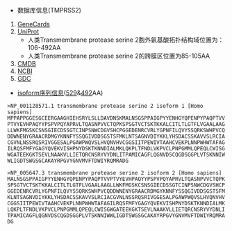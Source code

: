 - 数据库信息(TMPRSS2)
1. [GeneCards](https://www.genecards.org/cgi-bin/carddisp.pl?gene=TMPRSS2#domains_families)
2. [UniProt](https://www.uniprot.org/uniprot/O15393)
   - 人类Transmembrane protease serine 2胞外氨基酸拓扑结构域位置为：106-492AA
   - 人类Transmembrane protease serine 2的跨膜区位置为85-105AA
3. [CMDB](https://db.cngb.org/cmdb/gene/b497c8fca727d7626c7432a9ace7395c)
4. [NCBI](https://www.ncbi.nlm.nih.gov/gene/59272)
5. [GDC](https://portal.gdc.cancer.gov/genes/ENSG00000184012)

- [isoform序列信息](https://www.ncbi.nlm.nih.gov/protein/?term=TMPRSS2&utm_source=gquery&utm_medium=search)([529](https://www.ncbi.nlm.nih.gov/protein/NP_001128571.1)&[492](https://www.ncbi.nlm.nih.gov/protein/NP_005647.3)AA)

```
>NP_001128571.1 transmembrane protease serine 2 isoform 1 [Homo sapiens]
MPPAPPGGESGCEERGAAGHIEHSRYLSLLDAVDNSKMALNSGSPPAIGPYYENHGYQPENPYPAQPTVV
PTVYEVHPAQYYPSPVPQYAPRVLTQASNPVVCTQPKSPSGTVCTSKTKKALCITLTLGTFLVGAALAAG
LLWKFMGSKCSNSGIECDSSGTCINPSNWCDGVSHCPGGEDENRCVRLYGPNFILQVYSSQRKSWHPVCQ
DDWNENYGRAACRDMGYKNNFYSSQGIVDDSGSTSFMKLNTSAGNVDIYKKLYHSDACSSKAVVSLRCIA
CGVNLNSSRQSRIVGGESALPGAWPWQVSLHVQNVHVCGGSIITPEWIVTAAHCVEKPLNNPWHWTAFAG
ILRQSFMFYGAGYQVEKVISHPNYDSKTKNNDIALMKLQKPLTFNDLVKPVCLPNPGMMLQPEQLCWISG
WGATEEKGKTSEVLNAAKVLLIETQRCNSRYVYDNLITPAMICAGFLQGNVDSCQGDSGGPLVTSKNNIW
WLIGDTSWGSGCAKAYRPGVYGNVMVFTDWIYRQMRADG
```

```
>NP_005647.3 transmembrane protease serine 2 isoform 2 [Homo sapiens]
MALNSGSPPAIGPYYENHGYQPENPYPAQPTVVPTVYEVHPAQYYPSPVPQYAPRVLTQASNPVVCTQPK
SPSGTVCTSKTKKALCITLTLGTFLVGAALAAGLLWKFMGSKCSNSGIECDSSGTCINPSNWCDGVSHCP
GGEDENRCVRLYGPNFILQVYSSQRKSWHPVCQDDWNENYGRAACRDMGYKNNFYSSQGIVDDSGSTSFM
KLNTSAGNVDIYKKLYHSDACSSKAVVSLRCIACGVNLNSSRQSRIVGGESALPGAWPWQVSLHVQNVHV
CGGSIITPEWIVTAAHCVEKPLNNPWHWTAFAGILRQSFMFYGAGYQVEKVISHPNYDSKTKNNDIALMK
LQKPLTFNDLVKPVCLPNPGMMLQPEQLCWISGWGATEEKGKTSEVLNAAKVLLIETQRCNSRYVYDNLI
TPAMICAGFLQGNVDSCQGDSGGPLVTSKNNIWWLIGDTSWGSGCAKAYRPGVYGNVMVFTDWIYRQMRA
DG
```